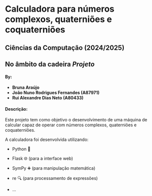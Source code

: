 # Calculadora para números complexos, quaterniões e coquaterniões

## Ciências da Computação (2024/2025)

## No âmbito da cadeira *Projeto*

#### By:
  * **Bruna Araújo**
  * **João Nuno Rodrigues Fernandes (A87971)**
  * **Rui Alexandre Dias Neto (A80433)**

#### Descrição:

Este projeto tem como objetivo o desenvolvimento de uma máquina de calcular capaz de operar com números complexos, quaterniões e coquaterniões.

A calculadora foi desenvolvida utilizando:

* Python 🐍

* Flask 🌐 (para a interface web)

* SymPy ➕ (para manipulação matemática)

* re 🔍 (para processamento de expressões)

* ...
